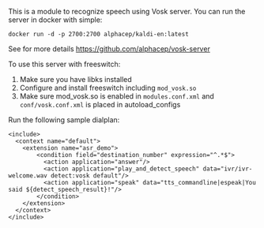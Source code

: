 This is a module to recognize speech using Vosk server. You can run the server in docker with simple:

```
docker run -d -p 2700:2700 alphacep/kaldi-en:latest
```

See for more details https://github.com/alphacep/vosk-server

To use this server with freeswitch:

  1. Make sure you have libks installed
  1. Configure and install freeswitch including `mod_vosk.so`
  1. Make sure mod_vosk.so is enabled in `modules.conf.xml` and `conf/vosk.conf.xml` is placed in autoload_configs

Run the following sample dialplan:

```
<include>
  <context name="default">
    <extension name="asr_demo">
        <condition field="destination_number" expression="^.*$">
          <action application="answer"/>
          <action application="play_and_detect_speech" data="ivr/ivr-welcome.wav detect:vosk default"/>
          <action application="speak" data="tts_commandline|espeak|You said ${detect_speech_result}!"/>
        </condition>
    </extension>
  </context>
</include>
```

